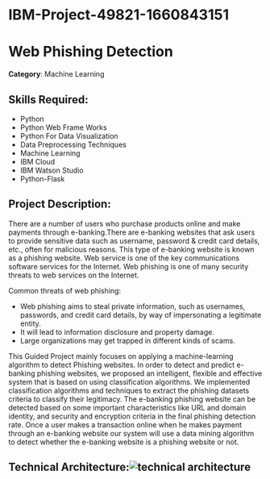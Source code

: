 # IBM-Project-49821-1660843151
# Web Phishing Detection

__Category__: Machine Learning

## Skills Required:
- Python
- Python Web Frame Works
- Python For Data Visualization
- Data Preprocessing Techniques
- Machine Learning
- IBM Cloud
- IBM Watson Studio
- Python-Flask

## Project Description:
There are a number of users who purchase products online and make payments through e-banking.There are e-banking websites that ask users to provide sensitive data such as username, password & credit card details, etc., often for malicious reasons. This type of e-banking website is known as a phishing website. Web service is one of the key communications software services for the Internet. Web phishing is one of many security threats to web services on the Internet.

Common threats of web phishing:
- Web phishing aims to steal private information, such as usernames, passwords, and credit card details, by way of impersonating a legitimate entity.
- It will lead to information disclosure and property damage.
- Large organizations may get trapped in different kinds of scams.

This Guided Project mainly focuses on applying a machine-learning algorithm to detect Phishing websites.
In order to detect and predict e-banking phishing websites, we proposed an intelligent, flexible and effective system that is based on using classification algorithms.  We implemented classification algorithms and techniques to extract the phishing datasets criteria to classify their legitimacy. The e-banking phishing website can be detected based on some important characteristics like URL and domain identity, and security and encryption criteria in the final phishing detection rate. Once a user makes a transaction online when he makes payment through an e-banking website our system will use a data mining algorithm to detect whether the e-banking website is a phishing website or not.

## Technical Architecture:![technical architecture](https://lh4.googleusercontent.com/oohEvy6ZvTTr7oKH1fL_lPeOkdiDQJbtEWcxIe4_CnFcjj5jnFB3tib6sN627fFztSzTSAVjvepuUVNYQo4913L0IVN_VCz7ItxnlJWtURhtg8xan8wTBT8GxMJ3iN1yquYJTi1R)
